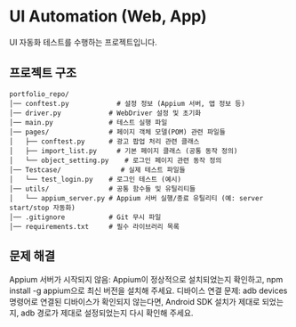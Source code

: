 # UI Automation (Web, App)
UI 자동화 테스트를 수행하는 프로젝트입니다.

## 프로젝트 구조

```plaintext
portfolio_repo/
│── conftest.py            # 설정 정보 (Appium 서버, 앱 정보 등)
│── driver.py            # WebDriver 설정 및 초기화
│── main.py              # 테스트 실행 파일
│── pages/               # 페이지 객체 모델(POM) 관련 파일들
│   ├── conftest.py      # 광고 팝업 처리 관련 클래스
│   ├── import_list.py     # 기본 페이지 클래스 (공통 동작 정의)
│   └── object_setting.py    # 로그인 페이지 관련 동작 정의
│── Testcase/               # 실제 테스트 파일들
│   └── test_login.py    # 로그인 테스트 (예시)
│── utils/               # 공통 함수들 및 유틸리티들
│   └── appium_server.py # Appium 서버 실행/종료 유틸리티 (예: server start/stop 자동화)
│── .gitignore           # Git 무시 파일
│── requirements.txt     # 필수 라이브러리 목록
```

## 문제 해결
Appium 서버가 시작되지 않음: Appium이 정상적으로 설치되었는지 확인하고, npm install -g appium으로 최신 버전을 설치해 주세요.
디바이스 연결 문제: adb devices 명령어로 연결된 디바이스가 확인되지 않는다면, Android SDK 설치가 제대로 되었는지, adb 경로가 제대로 설정되었는지 다시 확인해 주세요.
